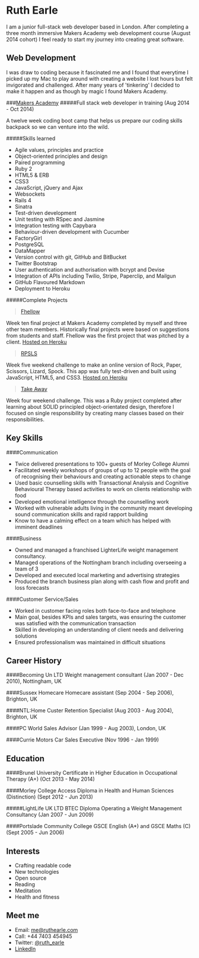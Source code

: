Ruth Earle
==

I am a junior full-stack web developer based in London. After completing a three month immersive Makers Academy web development course (August 2014 cohort) I feel ready to start my journey into creating great software.

Web Development
----

I was draw to coding because it fascinated me and I found that everytime
I picked up my Mac to play around with creating a website I lost hours
but felt invigorated and challenged. After many years of 'tinkering'
I decided to make it happen and as though by magic I found Makers
Academy.

###[Makers Academy]
#####Full stack web developer in training (Aug 2014 - Oct 2014)

A twelve week coding boot camp that helps us prepare our coding skills
backpack so we can venture into the wild.

#####Skills learned

  - Agile values, principles and practice
  - Object-oriented principles and design
  - Paired programming
  - Ruby 2
  - HTML5 & ERB
  - CSS3
  - JavaScript, jQuery and Ajax
  - Websockets
  - Rails 4
  - Sinatra
  - Test-driven development
  - Unit testing with RSpec and Jasmine
  - Integration testing with Capybara
  - Behaviour-driven development with Cucumber
  - FactoryGirl
  - PostgreSQL
  - DataMapper
  - Version control with git, GitHub and BitBucket
  - Twitter Bootstrap
  - User authentication and authorisation with bcrypt and Devise
  - Integration of APIs including Twilio, Stripe, Paperclip, and Mailgun
  - GitHub Flavoured Markdown
  - Deployment to Heroku

#####Complete Projects

> [Fhellow]

Week ten final project at Makers Academy completed by myself and three other team members. Historically final projects were based on suggestions from students and staff. Fhellow was the first project that was pitched by a client. [Hosted on Heroku](http://fhellow.herokuapp.com/)

> [RPSLS]

Week five weekend challenge to make an online version of Rock, Paper, Scissors, Lizard, Spock. This app was fully test-driven and built using JavaScript, HTML5, and CSS3. [Hosted on Heroku](https://rockpaperscissorslizardspockjs.herokuapp.com/)

> [Take Away]

Week four weekend challenge. This was a Ruby project completed after learning about SOLID principled object-orientated design, therefore I focused on single responsibility by creating many classes based on their responsibilities.

Key Skills
----

####Communication
- Twice delivered presentations to 100+ guests of Morley College Alumni
- Facilitated weekly workshops of groups of up to 12 people with the goal of recognising their behaviours and creating actionable steps to change
- Used basic counselling skills with Transactional Analysis and Cognitive Behavioural Therapy based activities to work on clients relationship with food
- Developed emotional intelligence through the counselling work
- Worked with vulnerable adults living in the community meant developing sound communication skills and rapid rapport building
- Know to have a calming effect on a team which has helped with imminent deadlines

####Business

- Owned and managed a franchised LighterLife weight management consultancy.
- Managed operations of the Nottingham branch including overseeing a team of 3
- Developed and executed local marketing and advertising strategies
- Produced the branch business plan along with cash flow and profit and loss forecasts

####Customer Service/Sales

- Worked in customer facing roles both face-to-face and telephone
- Main goal, besides KPIs and sales targets, was ensuring the customer was satisfied with the communication transaction
- Skilled in developing an understanding of client needs and delivering solutions
- Ensured professionalism was maintained in difficult situations



Career History
----
####Becoming Un LTD
Weight management consultant (Jan 2007 - Dec 2010),
Nottingham, UK

####Sussex Homecare
Homecare assistant (Sep 2004 - Sep 2006), Brighton, UK

####NTL:Home
Custer Retention Specialist (Aug 2003 - Aug 2004), Brighton, UK

####PC World
Sales Advisor (Jan 1999 - Aug 2003), London, UK

####Currie Motors
Car Sales Executive (Nov 1996 - Jan 1999)

Education
----

####Brunel University
Certificate in Higher Education in Occupational Therapy (A+) (Oct 2013 - May 2014)


####Morley College
Access Diploma in Health and Human Sciences (Distinction) (Sept 2012 - Jun 2013)

#####LightLife UK LTD
BTEC Diploma Operating a Weight Management Consultancy (Jan 2007 - Jun 2009)

####Portslade Community College
GSCE English (A*) and GSCE Maths (C) (Sept 2005 - Jun 2006)

Interests
----

- Crafting readable code
- New technologies
- Open source
- Reading
- Meditation
- Health and fitness

Meet me
----

- Email: me@ruthearle.com
- Call: +44 7403 454945
- Twitter: [@ruth_earle]
- [LinkedIn]

[Fhellow]:https://github.com/michballard/fhellow
[RPSLS]:https://github.com/ruthearle/rpsls_js
[Take Away]:https://github.com/ruthearle/takeaway
[Makers Academy]:www.makersacademy.com
[@ruth_earle]:https://twitter.com/ruth_earle
[LinkedIn]:uk.linkedin.com/pub/ruth-earle/98/889/8a4/
